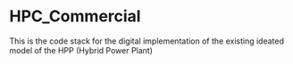 # HPC_Commercial
This is the code stack for the digital implementation of the existing ideated model of the HPP (Hybrid Power Plant)
